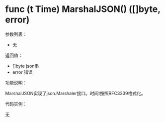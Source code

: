 # func (t Time) MarshalJSON() ([]byte, error)

参数列表：

- 无

返回值：

- []byte json串
- error 错误

功能说明：

MarshalJSON实现了json.Marshaler接口。时间t按照RFC3339格式化。

代码实例：

无